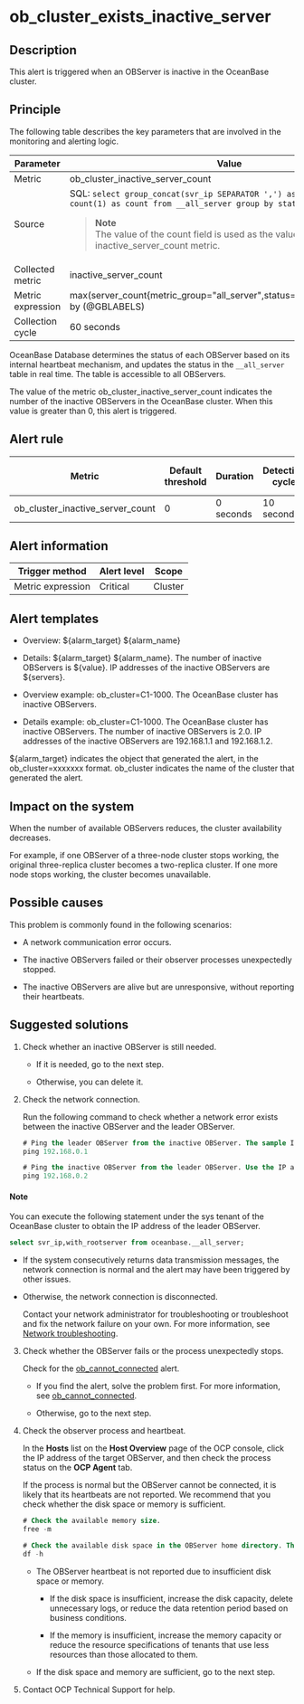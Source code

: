 ob_cluster_exists_inactive_server
======================================================

**Description**
------------------------------------

This alert is triggered when an OBServer is inactive in the OceanBase cluster.

Principle
------------------------------

The following table describes the key parameters that are involved in the monitoring and alerting logic.

|     Parameter     |                                                                                                                                              Value                                                                                                                                              |
|-------------------|-------------------------------------------------------------------------------------------------------------------------------------------------------------------------------------------------------------------------------------------------------------------------------------------------|
| Metric            | ob_cluster_inactive_server_count                                                                                                                                                                                                                                                                |
| Source            | SQL: ```select group_concat(svr_ip SEPARATOR ',') as servers, status, count(1) as count from __all_server group by status;```  <blockquote>**Note** </br> The value of the count field is used as the value of the inactive_server_count metric.</blockquote> |
| Collected metric  | inactive_server_count                                                                                                                                                                                                                                                                           |
| Metric expression | max(server_count{metric_group="all_server",status="inactive",@LABELS}) by (@GBLABELS)                                                                                                                                                                                                           |
| Collection cycle  | 60 seconds                                                                                                                                                                                                                                                                                      |

OceanBase Database determines the status of each OBServer based on its internal heartbeat mechanism, and updates the status in the `__all_server` table in real time. The table is accessible to all OBServers.

The value of the metric ob_cluster_inactive_server_count indicates the number of the inactive OBServers in the OceanBase cluster. When this value is greater than 0, this alert is triggered.

**Alert rule**
-----------------------------------

|              Metric              | Default threshold | Duration  | Detection cycle | Time before clearance |
|----------------------------------|-------------------|-----------|-----------------|-----------------------|
| ob_cluster_inactive_server_count | 0                 | 0 seconds | 10 seconds      | 5 minutes             |

**Alert information**
------------------------------------------

|  Trigger method   | Alert level |  Scope  |
|-------------------|-------------|---------|
| Metric expression | Critical    | Cluster |

**Alert templates**
----------------------------------------

* Overview: \${alarm_target} \${alarm_name}

* Details: \${alarm_target} \${alarm_name}. The number of inactive OBServers is \${value}. IP addresses of the inactive OBServers are ${servers}.

* Overview example: ob_cluster=C1-1000. The OceanBase cluster has inactive OBServers.

* Details example: ob_cluster=C1-1000. The OceanBase cluster has inactive OBServers. The number of inactive OBServers is 2.0. IP addresses of the inactive OBServers are 192.168.1.1 and 192.168.1.2.

\${alarm_target} indicates the object that generated the alert, in the ob_cluster=xxxxxxx format. ob_cluster indicates the name of the cluster that generated the alert.

**Impact on the system**
---------------------------------------------

When the number of available OBServers reduces, the cluster availability decreases.

For example, if one OBServer of a three-node cluster stops working, the original three-replica cluster becomes a two-replica cluster. If one more node stops working, the cluster becomes unavailable.

**Possible causes**
----------------------------------------

This problem is commonly found in the following scenarios:

* A network communication error occurs.

* The inactive OBServers failed or their observer processes unexpectedly stopped.

* The inactive OBServers are alive but are unresponsive, without reporting their heartbeats.

**Suggested solutions**
--------------------------------------------

1. Check whether an inactive OBServer is still needed.

   * If it is needed, go to the next step.

   * Otherwise, you can delete it.

2. Check the network connection.

   Run the following command to check whether a network error exists between the inactive OBServer and the leader OBServer.

   ```sql
   # Ping the leader OBServer from the inactive OBServer. The sample IP address of the leader OBServer is 192.168.0.1. 
   ping 192.168.0.1
   
   # Ping the inactive OBServer from the leader OBServer. Use the IP address of the OCP-Server that manages this inactive OBServer. The sample IP address of the OCP-Server is 192.168.0.2. 
   ping 192.168.0.2
   ```

  <main id="notice" type='explain'>
    <h4>Note</h4>
    <p>You can execute the following statement under the sys tenant of the OceanBase cluster to obtain the IP address of the leader OBServer.</p>
  </main>

   ```sql
   select svr_ip,with_rootserver from oceanbase.__all_server;
   ```

   * If the system consecutively returns data transmission messages, the network connection is normal and the alert may have been triggered by other issues.

   * Otherwise, the network connection is disconnected.

     Contact your network administrator for troubleshooting or troubleshoot and fix the network failure on your own. For more information, see [Network troubleshooting](../5.appendix/6.network-troubleshooting.md).

3. Check whether the OBServer fails or the process unexpectedly stops.

   Check for the [ob_cannot_connected](../2.ob-alert/1.ob_cannot_connected.md) alert.
   * If you find the alert, solve the problem first. For more information, see [ob_cannot_connected](../2.ob-alert/1.ob_cannot_connected.md).

   * Otherwise, go to the next step.

4. Check the observer process and heartbeat.

   In the **Hosts** list on the **Host Overview** page of the OCP console, click the IP address of the target OBServer, and then check the process status on the **OCP Agent** tab.

   If the process is normal but the OBServer cannot be connected, it is likely that its heartbeats are not reported. We recommend that you check whether the disk space or memory is sufficient.

   ```sql
   # Check the available memory size.
   free -m
   
   # Check the available disk space in the OBServer home directory. The default home directory is /home/admin.
   df -h
   ```

   * The OBServer heartbeat is not reported due to insufficient disk space or memory.

     * If the disk space is insufficient, increase the disk capacity, delete unnecessary logs, or reduce the data retention period based on business conditions.

     * If the memory is insufficient, increase the memory capacity or reduce the resource specifications of tenants that use less resources than those allocated to them.

   * If the disk space and memory are sufficient, go to the next step.

5. Contact OCP Technical Support for help.
